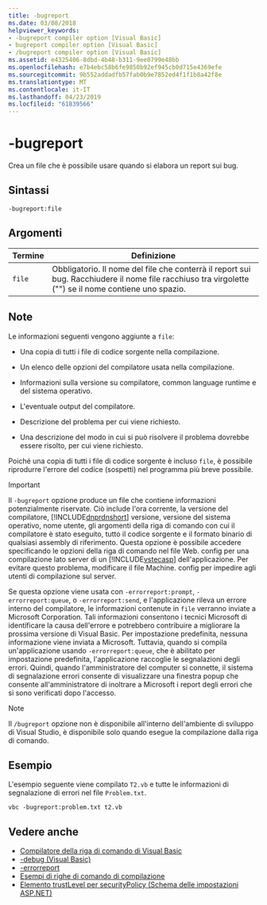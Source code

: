 ```yaml
---
title: -bugreport
ms.date: 03/08/2018
helpviewer_keywords:
- -bugreport compiler option [Visual Basic]
- bugreport compiler option [Visual Basic]
- /bugreport compiler option [Visual Basic]
ms.assetid: e4325406-8dbd-4b48-b311-9ee0799e48bb
ms.openlocfilehash: e7b4ebc58b6fe9850b92ef945cb0d715e4369efe
ms.sourcegitcommit: 9b552addadfb57fab0b9e7852ed4f1f1b8a42f8e
ms.translationtype: MT
ms.contentlocale: it-IT
ms.lasthandoff: 04/23/2019
ms.locfileid: "61839566"
---
```

# <a name="-bugreport"></a>-bugreport
Crea un file che è possibile usare quando si elabora un report sui bug.  
  
## <a name="syntax"></a>Sintassi  
  
```  
-bugreport:file  
```  
  
## <a name="arguments"></a>Argomenti  
  
|Termine|Definizione|  
|---|---|  
|`file`|Obbligatorio. Il nome del file che conterrà il report sui bug. Racchiudere il nome file racchiuso tra virgolette ("") se il nome contiene uno spazio.|  
  
## <a name="remarks"></a>Note  
 Le informazioni seguenti vengono aggiunte a `file`:  
  
-   Una copia di tutti i file di codice sorgente nella compilazione.  
  
-   Un elenco delle opzioni del compilatore usata nella compilazione.  
  
-   Informazioni sulla versione su compilatore, common language runtime e del sistema operativo.  
  
-   L'eventuale output del compilatore.  
  
-   Descrizione del problema per cui viene richiesto.  
  
-   Una descrizione del modo in cui si può risolvere il problema dovrebbe essere risolto, per cui viene richiesto.  
  
 Poiché una copia di tutti i file di codice sorgente è incluso `file`, è possibile riprodurre l'errore del codice (sospetti) nel programma più breve possibile.  
  
> [!IMPORTANT]
>  Il `-bugreport` opzione produce un file che contiene informazioni potenzialmente riservate. Ciò include l'ora corrente, la versione del compilatore, [!INCLUDE[dnprdnshort](~/includes/dnprdnshort-md.md)] versione, versione del sistema operativo, nome utente, gli argomenti della riga di comando con cui il compilatore è stato eseguito, tutto il codice sorgente e il formato binario di qualsiasi assembly di riferimento. Questa opzione è possibile accedere specificando le opzioni della riga di comando nel file Web. config per una compilazione lato server di un [!INCLUDE[vstecasp](~/includes/vstecasp-md.md)] dell'applicazione. Per evitare questo problema, modificare il file Machine. config per impedire agli utenti di compilazione sul server.  
  
 Se questa opzione viene usata con `-errorreport:prompt`, `-errorreport:queue`, o `-errorreport:send`, e l'applicazione rileva un errore interno del compilatore, le informazioni contenute in `file` verranno inviate a Microsoft Corporation. Tali informazioni consentono i tecnici Microsoft di identificare la causa dell'errore e potrebbero contribuire a migliorare la prossima versione di Visual Basic. Per impostazione predefinita, nessuna informazione viene inviata a Microsoft. Tuttavia, quando si compila un'applicazione usando `-errorreport:queue`, che è abilitato per impostazione predefinita, l'applicazione raccoglie le segnalazioni degli errori. Quindi, quando l'amministratore del computer si connette, il sistema di segnalazione errori consente di visualizzare una finestra popup che consente all'amministratore di inoltrare a Microsoft i report degli errori che si sono verificati dopo l'accesso.  
  
> [!NOTE]
>  Il `/bugreport` opzione non è disponibile all'interno dell'ambiente di sviluppo di Visual Studio, è disponibile solo quando esegue la compilazione dalla riga di comando.  
  
## <a name="example"></a>Esempio  
 L'esempio seguente viene compilato `T2.vb` e tutte le informazioni di segnalazione di errori nel file `Problem.txt`.  
  
```  
vbc -bugreport:problem.txt t2.vb  
```  
  
## <a name="see-also"></a>Vedere anche

- [Compilatore della riga di comando di Visual Basic](../../../visual-basic/reference/command-line-compiler/index.md)
- [-debug (Visual Basic)](../../../visual-basic/reference/command-line-compiler/debug.md)
- [-errorreport](../../../visual-basic/reference/command-line-compiler/errorreport.md)
- [Esempi di righe di comando di compilazione](../../../visual-basic/reference/command-line-compiler/sample-compilation-command-lines.md)
- [Elemento trustLevel per securityPolicy (Schema delle impostazioni ASP.NET)](https://docs.microsoft.com/previous-versions/dotnet/netframework-4.0/as399f0x(v=vs.100))
